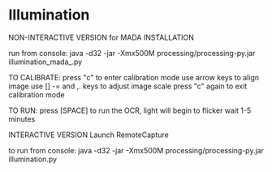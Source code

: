Illumination
============


NON-INTERACTIVE VERSION for MADA INSTALLATION

run from console:
java -d32 -jar -Xmx500M processing/processing-py.jar illumination_mada_.py

TO CALIBRATE:
press "c" to enter calibration mode
use arrow keys to align image
use [] -= and ,. keys to adjust image scale
press "c" again to exit calibration mode

TO RUN:
press [SPACE]
to run the OCR, light will begin to flicker
wait 1-5 minutes


INTERACTIVE VERSION
Launch RemoteCapture


to run from console:
java -d32 -jar -Xmx500M processing/processing-py.jar illumination.py

